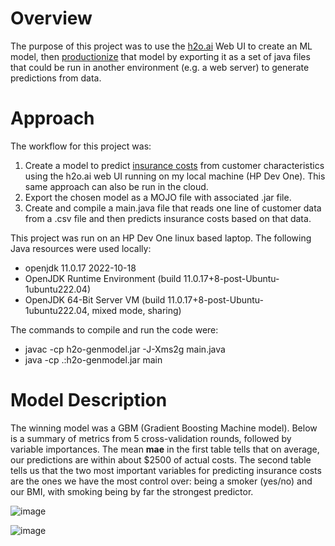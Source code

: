 # Overview

The purpose of this project was to use the [h2o.ai](https://docs.h2o.ai/h2o/latest-stable/h2o-docs/welcome.html#) Web UI to create an ML model, then [productionize](https://docs.h2o.ai/h2o/latest-stable/h2o-docs/productionizing.html?highlight=productionize) that model by exporting it as a set of java files that could be run in another environment (e.g. a web server) to generate predictions from data.

# Approach

The workflow for this project was:
1. Create a model to predict [insurance costs](https://github.com/stedy/Machine-Learning-with-R-datasets/blob/master/insurance.csv) from customer characteristics using the h2o.ai web UI running on my local machine (HP Dev One).  This same approach can also be run in the cloud.
2. Export the chosen model as a MOJO file with associated .jar file.
3. Create and compile a main.java file that reads one line of customer data from a .csv file and then predicts insurance costs based on that data.

This project was run on an HP Dev One linux based laptop.  The following Java resources were used locally:

- openjdk 11.0.17 2022-10-18
- OpenJDK Runtime Environment (build 11.0.17+8-post-Ubuntu-1ubuntu222.04)
- OpenJDK 64-Bit Server VM (build 11.0.17+8-post-Ubuntu-1ubuntu222.04, mixed mode, sharing)

The commands to compile and run the code were:

- javac -cp h2o-genmodel.jar -J-Xms2g main.java
- java -cp .:h2o-genmodel.jar main

# Model Description

The winning model was a GBM (Gradient Boosting Machine model).  Below is a summary of metrics from 5 cross-validation rounds, followed by variable importances.  The mean **mae** in the first table tells that on average, our predictions are within about $2500 of actual costs.  The second table tells us that the two most important variables for predicting insurance costs are the ones we have the most control over: being a smoker (yes/no) and our BMI, with smoking being by far the strongest predictor.

![image](https://user-images.githubusercontent.com/7217660/221303800-ace82286-4904-4774-b424-e9143ab621b4.png)

![image](https://user-images.githubusercontent.com/7217660/221304131-b8d4e5ae-47b3-4755-b002-bf7d8e3acefe.png)





